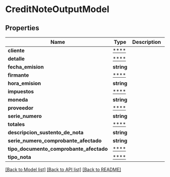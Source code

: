 # CreditNoteOutputModel

## Properties
Name | Type | Description | Notes
------------ | ------------- | ------------- | -------------
**cliente** | [****](.md) |  | 
**detalle** | [****](.md) |  | [optional] 
**fecha_emision** | **string** |  | [optional] 
**firmante** | [****](.md) |  | 
**hora_emision** | **string** |  | [optional] 
**impuestos** | [****](.md) |  | 
**moneda** | **string** |  | [optional] 
**proveedor** | [****](.md) |  | 
**serie_numero** | **string** |  | [optional] 
**totales** | [****](.md) |  | 
**descripcion_sustento_de_nota** | **string** |  | [optional] 
**serie_numero_comprobante_afectado** | **string** |  | [optional] 
**tipo_documento_comprobante_afectado** | [****](.md) |  | 
**tipo_nota** | [****](.md) |  | 

[[Back to Model list]](../../README.md#documentation-for-models) [[Back to API list]](../../README.md#documentation-for-api-endpoints) [[Back to README]](../../README.md)

